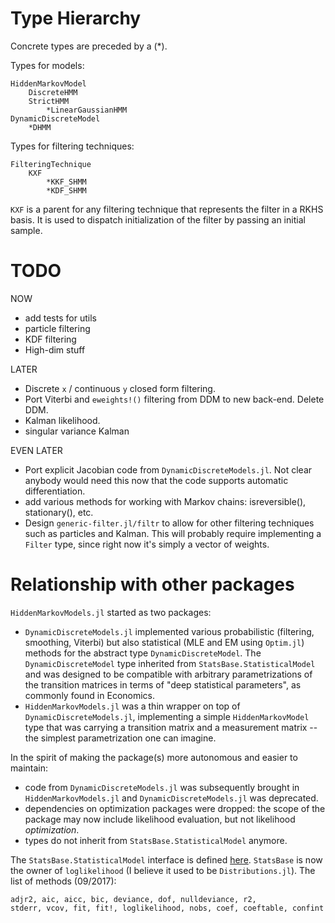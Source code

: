 # Type Hierarchy

Concrete types are preceded by a (*).

Types for models:

~~~
HiddenMarkovModel
	DiscreteHMM
	StrictHMM
		*LinearGaussianHMM
DynamicDiscreteModel
	*DHMM
~~~


Types for filtering techniques:

~~~
FilteringTechnique
	KXF
		*KKF_SHMM
		*KDF_SHMM
~~~

`KXF` is a parent for any filtering technique that represents the filter in a RKHS basis. It is used to dispatch initialization of the filter by passing an initial sample.  

# TODO

NOW
- add tests for utils
- particle filtering
- KDF filtering
- High-dim stuff

LATER
- Discrete `x` / continuous `y` closed form filtering.
- Port Viterbi and `eweights!()` filtering from DDM to new back-end. Delete DDM.
- Kalman likelihood.
- singular variance Kalman


EVEN LATER
- Port explicit Jacobian code from `DynamicDiscreteModels.jl`. Not clear anybody would need this now that the code supports automatic differentiation. 
- add various methods for working with Markov chains: isreversible(), stationary(), etc.
- Design `generic-filter.jl/filtr` to allow for other filtering techniques such as particles and Kalman. This will probably require implementing a `Filter` type, since right now it's simply a vector of weights.

# Relationship with other packages

`HiddenMarkovModels.jl` started as two packages:
- `DynamicDiscreteModels.jl` implemented various probabilistic (filtering, smoothing, Viterbi) but also statistical (MLE and EM using `Optim.jl`) methods for the abstract type `DynamicDiscreteModel`. The `DynamicDiscreteModel` type inherited from `StatsBase.StatisticalModel` and was designed to be compatible with arbitrary parametrizations of the transition matrices in terms of "deep statistical parameters", as commonly found in Economics.
- `HiddenMarkovModels.jl` was a thin wrapper on top of `DynamicDiscreteModels.jl`, implementing a simple `HiddenMarkovModel` type that was carrying a transition matrix and a measurement matrix -- the simplest parametrization one can imagine.

In the spirit of making the package(s) more autonomous and easier to maintain:
- code from `DynamicDiscreteModels.jl` was subsequently brought in `HiddenMarkovModels.jl` and `DynamicDiscreteModels.jl` was deprecated.
- dependencies on optimization packages were dropped: the scope of the package may now include likelihood evaluation, but not likelihood _optimization_. 
- types do not inherit from `StatsBase.StatisticalModel` anymore. 


The `StatsBase.StatisticalModel` interface is defined [here](https://github.com/JuliaStats/StatsBase.jl/blob/master/docs/src/statmodels.md).  `StatsBase` is now the owner of `loglikelihood` (I believe it used to be `Distributions.jl`). The list of methods (09/2017):

~~~
adjr2, aic, aicc, bic, deviance, dof, nulldeviance, r2, 
stderr, vcov, fit, fit!, loglikelihood, nobs, coef, coeftable, confint
~~~



